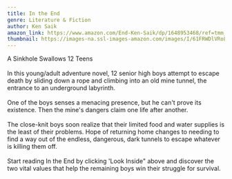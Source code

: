 ```yaml
---
title: In the End
genre: Literature & Fiction
author: Ken Saik
amazon_link: https://www.amazon.com/End-Ken-Saik/dp/1648953468/ref=tmm_pap_swatch_0?_encoding=UTF8&qid=1642669983&sr=8-1
thumbnail: https://images-na.ssl-images-amazon.com/images/I/61FRWDlVRoL.jpg
---
```

A Sinkhole Swallows 12 Teens\
\
In this young/adult adventure novel, 12 senior high boys attempt to escape death by sliding down a rope and climbing into an old mine tunnel, the entrance to an underground labyrinth.\
\
One of the boys senses a menacing presence, but he can't prove its existence. Then the mine's dangers claim one life after another.\
\
The close-knit boys soon realize that their limited food and water supplies is the least of their problems. Hope of returning home changes to needing to find a way out of the endless, dangerous, dark tunnels to escape whatever is killing them off.\
\
Start reading In the End by clicking 'Look Inside" above and discover the two vital values that help the remaining boys win their struggle for survival.